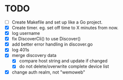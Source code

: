 # TODO
- [ ] Create Makefile and set up like a Go project.
- [x] Create timer. eg. set off time to X minutes from now.
- [x] log username
- [x] fix DiscoverCli() to use Discover()
- [x] add better error handling in discover.go
- [x] log 401s
- [x] merge discovery data
  - [x] compare host string and update if changed
  - [x] do not delete/overwrite complete device list
- [x] change auth realm, not "wemoweb"

